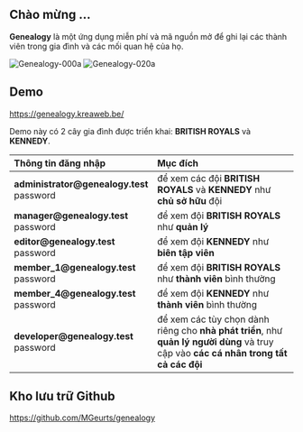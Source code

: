 ## Chào mừng ...

**Genealogy** là một ứng dụng miễn phí và mã nguồn mở để ghi lại các thành viên trong gia đình và các mối quan hệ của họ.

<img src="img/help/genealogy-000a.webp" class="rounded" alt="Genealogy-000a">
<img src="img/help/genealogy-020a.webp" class="rounded" alt="Genealogy-020a">

## Demo

<a href="https://genealogy.kreaweb.be/" target="_blank">https://genealogy.kreaweb.be/</a>

Demo này có 2 cây gia đình được triển khai: **BRITISH ROYALS** và **KENNEDY**.

<table>
    <thead>
        <tr>
            <th style="text-align:left">Thông tin đăng nhập</th>
            <th style="text-align:left">Mục đích</th>
        </tr>
    </thead>
    <tbody>
        <tr>
            <td><b>administrator@genealogy.test</b><br/>password</td>
            <td>để xem các đội <b>BRITISH ROYALS</b> và <b>KENNEDY</b> như <b>chủ sở hữu</b> đội</td>
        </tr>
        <tr>
            <td><b>manager@genealogy.test</b><br/>password</td>
            <td>để xem đội <b>BRITISH ROYALS</b> như <b>quản lý</b></td>
        </tr>
        <tr>
            <td><b>editor@genealogy.test</b><br/>password</td>
            <td>để xem đội <b>KENNEDY</b> như <b>biên tập viên</b></td>
        </tr>
        <tr>
            <td><b>member_1@genealogy.test</b><br/>password</td>
            <td>để xem đội <b>BRITISH ROYALS</b> như <b>thành viên</b> bình thường</td>
        </tr>
        <tr>
            <td><b>member_4@genealogy.test</b><br/>password</td>
            <td>để xem đội <b>KENNEDY</b> như <b>thành viên</b> bình thường</td>
        </tr>
        <tr>
            <td><b>developer@genealogy.test</b><br/>password</td>
            <td>để xem các tùy chọn dành riêng cho <b>nhà phát triển</b>, như <b>quản lý người dùng</b> và truy cập vào <b>các cá nhân trong tất cả các đội</b></td>
        </tr>
    </tbody>
</table>

## Kho lưu trữ Github

<a href="https://github.com/MGeurts/genealogy/" target="_blank">https://github.com/MGeurts/genealogy</a>
